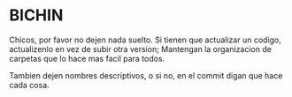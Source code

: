 # BICHIN




Chicos, por favor no dejen nada suelto. Si tienen que actualizar un codigo, actualizenlo en vez de subir otra version; 
Mantengan la organizacion de carpetas que lo hace mas facil para todos.

Tambien dejen nombres descriptivos, o si no, en el commit digan que hace cada cosa.
